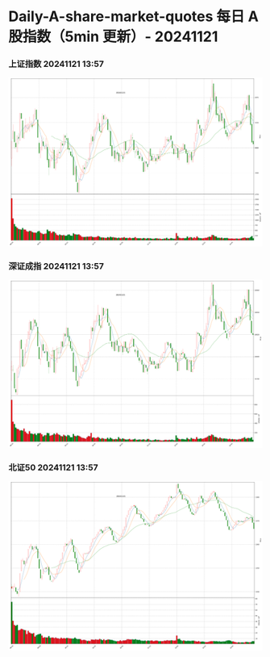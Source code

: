 
# Daily-A-share-market-quotes 每日 A 股指数（5min 更新）- 20241121

### 上证指数 20241121 13:57
![](./fig/2024/11/20241121-sh000001.png)

### 深证成指 20241121 13:57
![](./fig/2024/11/20241121-sz399001.png)

### 北证50 20241121 13:57
![](./fig/2024/11/20241121-bj899050.png)
